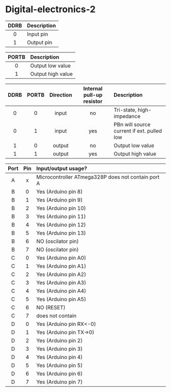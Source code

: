 # Digital-electronics-2

| **DDRB** | **Description** |
| :-: | :-- |
| 0 | Input pin |
| 1 | Output pin|

| **PORTB** | **Description** |
| :-: | :-- |
| 0 | Output low value |
| 1 | Output high value |

| **DDRB** | **PORTB** | **Direction** | **Internal pull-up resistor** | **Description** |
| :-: | :-: | :-: | :-: | :-- |
| 0 | 0 | input | no | Tri-state, high-impedance |
| 0 | 1 | input | yes | PBn will source current if ext. pulled low |
| 1 | 0 | output | no | Output low value  |
| 1 | 1 | output | yes| Output high value |

| **Port** | **Pin** | **Input/output usage?** |
| :-: | :-: | :-- |
| A | x | Microcontroller ATmega328P does not contain port A |
| B | 0 | Yes (Arduino pin 8) |
| B  | 1 | Yes (Arduino pin 9)  |
| B  | 2 | Yes (Arduino pin 10)  |
| B  | 3 | Yes (Arduino pin 11)  |
| B  | 4 | Yes (Arduino pin 12)  |
| B  | 5 | Yes (Arduino pin 13)  |
| B  | 6 | NO (oscilator pin)|
| B  | 7 | NO (oscilator pin)|
| C | 0 | Yes (Arduino pin A0) |
| C  | 1 | Yes (Arduino pin A1) |
| C  | 2 | Yes (Arduino pin A2) |
| C  | 3 | Yes (Arduino pin A3) |
| C  | 4 | Yes (Arduino pin A4) |
| C  | 5 | Yes (Arduino pin A5) |
| C  | 6 | NO (RESET) |
| C  | 7 | does not contain |
| D | 0 | Yes (Arduino pin RX<-0) |
| D  | 1 | Yes (Arduino pin TX->0) |
| D  | 2 | Yes (Arduino pin 2) |
| D  | 3 | Yes (Arduino pin 3) |
| D  | 4 | Yes (Arduino pin 4) |
| D  | 5 | Yes (Arduino pin 5) |
| D  | 6 | Yes (Arduino pin 6) |
| D  | 7 | Yes (Arduino pin 7) |
